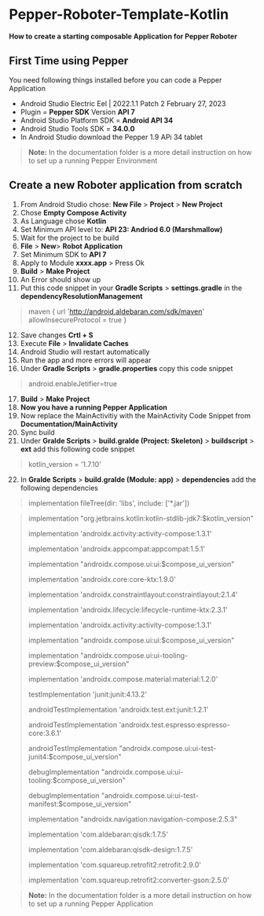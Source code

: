 # Pepper-Roboter-Template-Kotlin
**How to create a starting composable Application for Pepper Roboter**

## First Time using Pepper
You need following things installed before you can code a Pepper Application
- Android Studio Electric Eel | 2022.1.1 Patch 2 February 27, 2023
- Plugin = **Pepper SDK** Version **API 7**
- Android Studio Platform SDK = **Android API 34**
-  Android Studio Tools SDK = **34.0.0**
-  In Android Studio download the Pepper 1.9 APi 34 tablet
> **Note:** In the documentation folder is a more detail instruction on how to set up a running Pepper Environment
## Create a new Roboter application from scratch
1. From Android Studio chose: **New File** > **Project** > **New Project**
2. Chose **Empty Compose Activity**
3. As Language chose **Kotlin**
4. Set Minimum API level to: **API 23: Andriod 6.0 (Marshmallow)**
5. Wait for the project to be build
6. **File** > **New**> **Robot Application**
7. Set Minimum SDK to **API 7**
8. Apply to Module **xxxx.app** > Press Ok
9. **Build** > **Make Project**
10. An Error should show up
11.  Put this code snippet in your **Gradle Scripts** > **settings.gradle** in the **dependencyResolutionManagement**

> maven {
	url 'http://android.aldebaran.com/sdk/maven'
	allowInsecureProtocol = true
}

12. Save changes **Crtl + S**
13. Execute **File** > **Invalidate Caches** 
14. Android Studio will restart automatically
15. Run the app and more errors will appear
16. Under **Gradle Scripts** > **gradle.properties** copy this code snippet

> android.enableJetifier=true

17. **Build** > **Make Project**
18. **Now you have a running Pepper Application**
19. Now replace the MainActivitiy with the MainActivity Code Snippet from **Documentation/MainActivity**
20. Sync build
21. Under **Gralde Scripts** > **build.gralde (Project: Skeleton)** > **buildscript** > **ext** add this following code snippet
> kotlin_version = '1.7.10'
22. In  **Gralde Scripts** > **build.gralde (Module: app)** > **dependencies** add the following dependencies
> implementation fileTree(dir: 'libs', include: ['*.jar'])
 
> implementation "org.jetbrains.kotlin:kotlin-stdlib-jdk7:$kotlin_version"
>
> implementation 'androidx.activity:activity-compose:1.3.1'
>
> implementation 'androidx.appcompat:appcompat:1.5.1'
> 
> implementation "androidx.compose.ui:ui:$compose_ui_version"
> 
> implementation 'androidx.core:core-ktx:1.9.0'
> 
> implementation 'androidx.constraintlayout:constraintlayout:2.1.4'
> 
> implementation 'androidx.lifecycle:lifecycle-runtime-ktx:2.3.1'
> 
> implementation 'androidx.activity:activity-compose:1.3.1'
> 
> implementation "androidx.compose.ui:ui:$compose_ui_version"
> 
> implementation "androidx.compose.ui:ui-tooling-preview:$compose_ui_version"
> 
> implementation 'androidx.compose.material:material:1.2.0'
> 
> testImplementation 'junit:junit:4.13.2'
> 
> androidTestImplementation 'androidx.test.ext:junit:1.2.1'
> 
> androidTestImplementation 'androidx.test.espresso:espresso-core:3.6.1'
> 
> androidTestImplementation "androidx.compose.ui:ui-test-junit4:$compose_ui_version"
> 
> debugImplementation "androidx.compose.ui:ui-tooling:$compose_ui_version"
> 
> debugImplementation "androidx.compose.ui:ui-test-manifest:$compose_ui_version"
> 
> implementation "androidx.navigation:navigation-compose:2.5.3"
> 
> implementation 'com.aldebaran:qisdk:1.7.5'
> 
> implementation 'com.aldebaran:qisdk-design:1.7.5'
> 
> implementation 'com.squareup.retrofit2:retrofit:2.9.0'
> 
> implementation 'com.squareup.retrofit2:converter-gson:2.5.0'

> **Note:** In the documentation folder is a more detail instruction on how to set up a running Pepper Application
